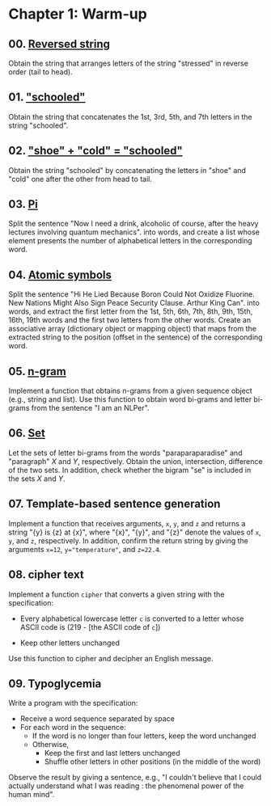 # Chapter 1: Warm-up

## 00. [Reversed string](./ex00.ts)

Obtain the string that arranges letters of the string "stressed" in reverse order (tail to head).

## 01. ["schooled"](./ex01.ts)

Obtain the string that concatenates the 1st, 3rd, 5th, and 7th letters in the string "schooled".

## 02. ["shoe" + "cold" = "schooled"](./ex02.ts)

Obtain the string "schooled" by concatenating the letters in "shoe" and "cold" one after the other from head to tail.

## 03. [Pi](./ex03.ts)

Split the sentence "Now I need a drink, alcoholic of course, after the heavy lectures involving quantum mechanics". into words, and create a list whose element presents the number of alphabetical letters in the corresponding word.

## 04. [Atomic symbols](./ex04.ts)

Split the sentence "Hi He Lied Because Boron Could Not Oxidize Fluorine. New Nations Might Also Sign Peace Security Clause. Arthur King Can". into words, and extract the first letter from the 1st, 5th, 6th, 7th, 8th, 9th, 15th, 16th, 19th words and the first two letters from the other words. Create an associative array (dictionary object or mapping object) that maps from the extracted string to the position (offset in the sentence) of the corresponding word.

## 05. [n-gram](./ex05.ts)

Implement a function that obtains n-grams from a given sequence object (e.g., string and list). Use this function to obtain word bi-grams and letter bi-grams from the sentence "I am an NLPer".

## 06. [Set](./ex06.ts)

Let the sets of letter bi-grams from the words "paraparaparadise" and "paragraph" $X$ and $Y$, respectively. Obtain the union, intersection, difference of the two sets. In addition, check whether the bigram "se" is included in the sets $X$ and $Y$.

## 07. Template-based sentence generation

Implement a function that receives arguments, `x`, `y`, and `z` and returns a string "{y} is {z} at {x}", where "{x}", "{y}", and "{z}" denote the values of `x`, `y`, and `z`, respectively. In addition, confirm the return string by giving the arguments `x=12`, `y="temperature"`, and `z=22.4`.

## 08. cipher text

Implement a function `cipher` that converts a given string with the specification:

- Every alphabetical lowercase letter `c` is converted to a letter whose ASCII code is (219 - [the ASCII code of `c`])

- Keep other letters unchanged

Use this function to cipher and decipher an English message.

## 09. Typoglycemia

Write a program with the specification:

- Receive a word sequence separated by space
- For each word in the sequence:
  - If the word is no longer than four letters, keep the word unchanged
  - Otherwise,
    - Keep the first and last letters unchanged
    - Shuffle other letters in other positions (in the middle of the word)

Observe the result by giving a sentence, e.g., "I couldn't believe that I could actually understand what I was reading : the phenomenal power of the human mind".

